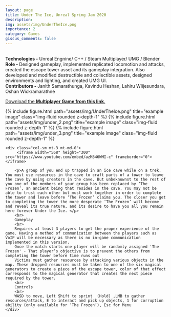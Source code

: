 ```yaml
---
layout: page
title: Under The Ice, Unreal Spring Jam 2020
description: 
img: assets/img/UnderTheIce.png
importance: 2
category: Games
giscus_comments: false
---
```

<br>
<b>Technologies -</b> Unreal Engnine/ C++ / Steam Multiplayer/ UMG / Blender <br>
<b>Role - </b> Designed gameplay, implemented replicated locomotion and attacks, created the escape tower asset and its gameplay integration. Also developed and modified destructible and collectible assets, designed environments and lighting, and created UMG UI.<br>
<b>Contributors - </b> Janith Samarathunga, Kavindu Heshan, Lahiru WIijesundara, Oshan Wickramarathne<br>

<a href="https://ncalibrated.itch.io/under-the-ice" > Download the  <b>Multiplayer Game from this link</b>.</a><br>
<div class="row">
    <div class="col-sm mt-3 mt-md-0">
        {% include figure.html path="assets/img/UnderTheIce.png" title="example image" class="img-fluid rounded z-depth-1" %}
        {% include figure.html path="assets/img/under_2.png" title="example image" class="img-fluid rounded z-depth-1" %}
        {% include figure.html path="assets/img/under_3.png" title="example image" class="img-fluid rounded z-depth-1" %}
        <!-- <div class="caption">
        This image can also have a caption. It's like magic.
        </div> -->
    </div>
    
    <div class="col-sm mt-3 mt-md-0">
         <iframe width="568" height="300" src="https://www.youtube.com/embed/azM346WMI-c" frameborder="0"> </iframe>
   
        <p>A group of you end up trapped in an ice cave while on a trek. You must use resources in the cave to craft parts of a tower to leave the cave by using creators in the cave. But unbeknownst to the rest of you one of the members of your group has been replaced by ‘The Frozen’, an ancient being that resides in the cave. You may not be able to trust each other but must work together in order to complete the tower and leave before ‘The Frozen’ claims you. The closer you get to completing the tower the more desperate ‘The Frozen’ will become and reveal its true nature, and its desire to have you all you remain here forever Under the Ice. </p>
        <br>
        Gameplay 
        <br>
        Requires at least 3 players to get the proper experience of the game. Having a method of communication between the players such as VoIP will be necessary as there is no in-game communication implemented in this version. 
        Once the match starts one player will be randomly assigned 'The Frozen' - That player’s objective is to prevent the others from completing the tower before time runs out
        Victims must gather resources by attacking various objects in the map. These dropped resources must be taken to one of the six magical generators to create a piece of the escape tower, color of that effect corresponds to the magical generator that creates the next piece required by the tower. 
        <br>
        Controls 
        <br>
        WASD to move, Left Shift to sprint  (Hold) ,LMB to gather resources/attack, E to interact and pick up objects, 1 for corruption ability (only available for ‘The Frozen’), Esc for Menu 
    </div>
</div>

